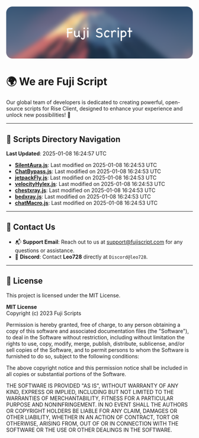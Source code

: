 ![Banner](.github/b.webp)

# 🌍 **We are Fuji Script**

Our global team of developers is dedicated to creating powerful, open-source scripts for Rise Client, designed to enhance your experience and unlock new possibilities! 🌟

---
<!-- SCRIPTS_NAVIGATION_START -->
## 📂 **Scripts Directory Navigation**

**Last Updated**: 2025-01-08 16:24:57 UTC

- **[SilentAura.js](scripts/SilentAura.js)**: Last modified on 2025-01-08 16:24:53 UTC
- **[ChatBypass.js](scripts/ChatBypass.js)**: Last modified on 2025-01-08 16:24:53 UTC
- **[jetpackFly.js](scripts/jetpackFly.js)**: Last modified on 2025-01-08 16:24:53 UTC
- **[velocityHylex.js](scripts/velocityHylex.js)**: Last modified on 2025-01-08 16:24:53 UTC
- **[chestxray.js](scripts/chestxray.js)**: Last modified on 2025-01-08 16:24:53 UTC
- **[bedxray.js](scripts/bedxray.js)**: Last modified on 2025-01-08 16:24:53 UTC
- **[chatMacro.js](scripts/chatMacro.js)**: Last modified on 2025-01-08 16:24:53 UTC

<!-- SCRIPTS_NAVIGATION_END -->

---

## 💬 **Contact Us**  
- 📬 **Support Email**: Reach out to us at [support@fujiscript.com](mailto:support@fujiscript.com) for any questions or assistance.  
- 💬 **Discord**: Contact **Leo728** directly at `Discord@leo728`.

---

## 📜 **License**

This project is licensed under the MIT License.  

**MIT License**  
Copyright (c) 2023 Fuji Scripts  

Permission is hereby granted, free of charge, to any person obtaining a copy of this software and associated documentation files (the "Software"), to deal in the Software without restriction, including without limitation the rights to use, copy, modify, merge, publish, distribute, sublicense, and/or sell copies of the Software, and to permit persons to whom the Software is furnished to do so, subject to the following conditions:  

The above copyright notice and this permission notice shall be included in all copies or substantial portions of the Software.  

THE SOFTWARE IS PROVIDED "AS IS", WITHOUT WARRANTY OF ANY KIND, EXPRESS OR IMPLIED, INCLUDING BUT NOT LIMITED TO THE WARRANTIES OF MERCHANTABILITY, FITNESS FOR A PARTICULAR PURPOSE AND NONINFRINGEMENT. IN NO EVENT SHALL THE AUTHORS OR COPYRIGHT HOLDERS BE LIABLE FOR ANY CLAIM, DAMAGES OR OTHER LIABILITY, WHETHER IN AN ACTION OF CONTRACT, TORT OR OTHERWISE, ARISING FROM, OUT OF OR IN CONNECTION WITH THE SOFTWARE OR THE USE OR OTHER DEALINGS IN THE SOFTWARE.  
